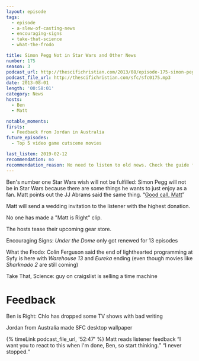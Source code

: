 ```yaml
---
layout: episode
tags:
  - episode
  - a-slew-of-casting-news
  - encouraging-signs
  - take-that-science
  - what-the-frodo

title: Simon Pegg Not in Star Wars and Other News
number: 175
season: 3
podcast_url: http://thescifichristian.com/2013/08/episode-175-simon-pegg-not-in-star-wars-and-other-news/
podcast_file_url: http://thescifichristian.com/sfc/sfc0175.mp3
date: 2013-08-01
length: '00:58:01'
category: News
hosts:
  - Ben
  - Matt

notable_moments:
firsts:
  - Feedback from Jordan in Australia
future_episodes:
  - Top 5 video game cutscene movies

last_listen: 2019-02-12
recommendation: no
recommendation_reason: No need to listen to old news. Check the guide for what's interesting in hindsight.
---
```

Ben's number one Star Wars wish will not be fulfilled: Simon Pegg will not be in Star Wars because there are some things he wants to just enjoy as a fan. Matt points out the JJ Abrams said the same thing. <q class="archivist inline"><a href="https://www.imdb.com/title/tt2488496/fullcredits?ref_=tt_cl_sm#cast">Good call, Matt</a></q>

Matt will send a wedding invitation to the listener with the highest donation.

No one has made a "Matt is Right" clip.

The hosts tease their upcoming gear store. 

Encouraging Signs: <i class="work-title">Under the Dome</i> only got renewed for 13 episodes

What the Frodo: Colin Ferguson said the end of lighthearted programming at Syfy is here with <i class="work-title">Warehouse 13</i> and <i class="work-title">Eureka</i> ending (even though movies like <i class="work-title">Sharknado 2</i> are still coming)

Take That, Science: guy on craigslist is selling a time machine



# Feedback

Ben is Right: Chlo has dropped some TV shows with bad writing

Jordan from Australia made SFC desktop wallpaper 

<div class="quote">
  {% timeLink podcast_file_url, '52:47' %}
  <span class="quote-context is-size-6">Matt reads listener feedback</span>
  <q class="matt">I want you to react to this when I'm done, Ben, so start thinking.</q>
  <q class="ben">I never stopped.</q>
</div>
